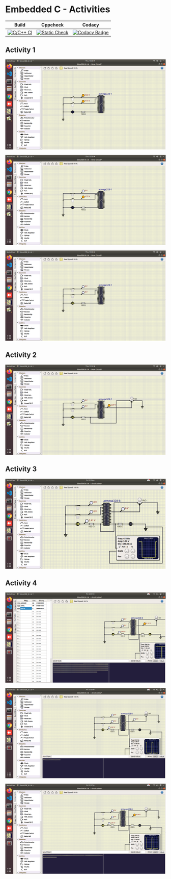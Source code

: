 # Embedded C - Activities

|Build|Cppcheck|Codacy|
|:--:|:--:|:--:|
|[![C/C++ CI](https://github.com/shivani-11318/Emb-C-Activity1/actions/workflows/Compile.yml/badge.svg)](https://github.com/shivani-11318/Emb-C-Activity1/actions/workflows/c-build.yml)| [![Static Check](https://github.com/shivani-11318/Emb-C-Activity1/actions/workflows/CodeQuality.yml/badge.svg)](https://github.com/shivani-11318/Emb-C-Activity1/actions/workflows/cppcheck.yml)|[![Codacy Badge](https://app.codacy.com/project/badge/Grade/643b7ca2b2dc4daba1e700c216bb87d9)](https://app.codacy.com/gh//Emb-C/dashboard)|

## Activity 1

![](simulation/BothOFF.png)

![](simulation/OneOFF-OneON.png)

![](simulation/BothON.png)

## Activity 2

![](simulation/ADC.png)

## Activity 3

![](simulation/PWM.png)

## Activity 4

![](simulation/UART3.png)

![](simulation/UART1.png)

![](simulation/UART2.png)






